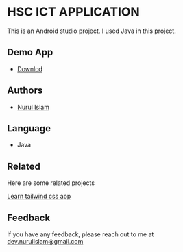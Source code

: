 
# HSC ICT APPLICATION 

This is an Android studio project. I used Java in this project.

## Demo App


- [Downlod](https://drive.google.com/file/d/1DV1Jig5LzPTr_r2pJfwL89XvtlWjV0K8/view?usp=sharingn)
## Authors

- [Nurul Islam](https://github.com/alwaysraihan)

## Language
- Java
## Related

Here are some related projects

[Learn tailwind css app](https://github.com/alwaysraihan)


## Feedback

If you have any feedback, please reach out to me at dev.nurulislam@gmail.com

